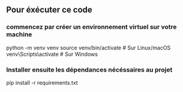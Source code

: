 

## Pour éxécuter ce code 
### commencez par créer un environnement virtuel sur votre machine
python -m venv venv
source venv/bin/activate  # Sur Linux/macOS
venv\Scripts\activate     # Sur Windows
### Installer ensuite les dépendances nécéssaires au projet
pip install -r requirements.txt